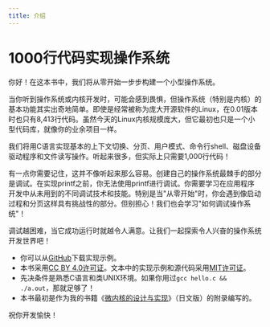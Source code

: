 ```yaml
---
title: 介绍
---
```


# 1000行代码实现操作系统

你好！在这本书中，我们将从零开始一步步构建一个小型操作系统。

当你听到操作系统或内核开发时，可能会感到畏惧，但操作系统（特别是内核）的基本功能其实出奇地简单。即使是经常被称为庞大开源软件的Linux，在0.01版本时也只有8,413行代码。虽然今天的Linux内核规模庞大，但它最初也只是一个小型代码库，就像你的业余项目一样。

我们将用C语言实现基本的上下文切换、分页、用户模式、命令行shell、磁盘设备驱动程序和文件读写操作。听起来很多，但实际上只需要1,000行代码！

有一点你需要记住，这并不像听起来那么容易。创建自己的操作系统最棘手的部分是调试。在实现printf之前，你无法使用printf进行调试。你需要学习在应用程序开发中从未用到的不同调试技术和技能。特别是当"从零开始"时，你会遇到像启动过程和分页这样具有挑战性的部分。但别担心！我们也会学习"如何调试操作系统"！

调试越困难，当它成功运行时就越令人满意。让我们一起探索令人兴奋的操作系统开发世界吧！

- 你可以从[GitHub](https://github.com/nuta/operating-system-in-1000-lines)下载实现示例。
- 本书采用[CC BY 4.0许可证](https://creativecommons.jp/faq)。文本中的实现示例和源代码采用[MIT许可证](https://opensource.org/licenses/MIT)。
- 先决条件是熟悉C语言和类UNIX环境。如果你用过`gcc hello.c && ./a.out`，那就足够了！
- 本书最初是作为我的书籍《[微内核的设计与实现](https://www.shuwasystem.co.jp/book/9784798068718.html)》（日文版）的附录编写的。

祝你开发愉快！
